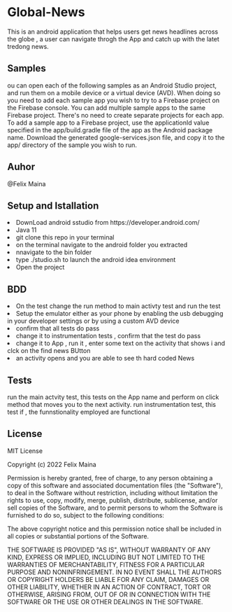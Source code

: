 # Global-News
This is an android application that helps users  get  news headlines across the globe , a user can navigate throgh the App and catch up with the latet  tredong news.
## Samples
ou can open each of the following samples as an Android Studio project, and run them on a mobile device or a virtual device (AVD). When doing so you need to add each sample app you wish to try to a Firebase project on the Firebase console. You can add multiple sample apps to the same Firebase project. There's no need to create separate projects for each app.
To add a sample app to a Firebase project, use the applicationId value specified in the app/build.gradle file of the app as the Android package name. Download the generated google-services.json file, and copy it to the app/ directory of the sample you wish to run.

## Auhor
 @Felix Maina

## Setup and Istallation
<li>DownLoad android sstudio from https://developer.android.com/</li>
<li>Java 11</li>
<li>git clone this repo  in  your terminal</li>
<li>on the terminal navigate to the android folder you extracted </li>
<li>nnavigate to the bin  folder </li>
<li>type ./studio.sh to launch the android idea environment </li>
<li>Open the project</li>

## BDD
<li>On the test change the run method  to main activty test and run the test</li>
<li>Setup the emulator either as your phone by enabling the usb debugging in your developer settings or by using a custom  AVD device</li>
<li>confirm that all tests do pass</li>
<li>change it to instrumentation tests , confirm that the test do pass</li>
<li>change it to App , run  it , enter some text on the activity that shows i  and clck on the find news BUtton</li>
<li> an activity opens and you are able to see  th hard coded News </li>

## Tests
run the main actvity test, this tests on the App name and perform on click method that moves you to the next activity.
run instrumentation test, this test if , the funnstionality employed are functional

## License
MIT License

Copyright (c) 2022 Felix Maina

Permission is hereby granted, free of charge, to any person obtaining a copy of this software and associated documentation files (the "Software"), to deal in the Software without restriction, including without limitation the rights to use, copy, modify, merge, publish, distribute, sublicense, and/or sell copies of the Software, and to permit persons to whom the Software is furnished to do so, subject to the following conditions:

The above copyright notice and this permission notice shall be included in all copies or substantial portions of the Software.

THE SOFTWARE IS PROVIDED "AS IS", WITHOUT WARRANTY OF ANY KIND, EXPRESS OR IMPLIED, INCLUDING BUT NOT LIMITED TO THE WARRANTIES OF MERCHANTABILITY, FITNESS FOR A PARTICULAR PURPOSE AND NONINFRINGEMENT. IN NO EVENT SHALL THE AUTHORS OR COPYRIGHT HOLDERS BE LIABLE FOR ANY CLAIM, DAMAGES OR OTHER LIABILITY, WHETHER IN AN ACTION OF CONTRACT, TORT OR OTHERWISE, ARISING FROM, OUT OF OR IN CONNECTION WITH THE SOFTWARE OR THE USE OR OTHER DEALINGS IN THE SOFTWARE.
